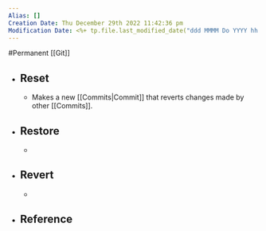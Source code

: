```yaml
---
Alias: []
Creation Date: Thu December 29th 2022 11:42:36 pm 
Modification Date: <%+ tp.file.last_modified_date("ddd MMMM Do YYYY hh:mm:ss a") %>
---
```

#Permanent [[Git]]

- ## Reset
	- Makes a new [[Commits|Commit]] that reverts changes made by other [[Commits]].
- ## Restore
	- 
- ## Revert
	- 
- ## Reference